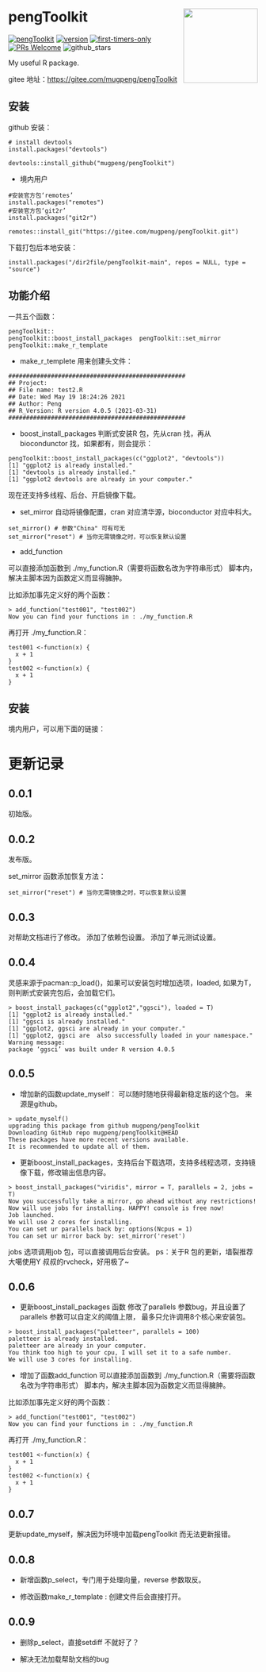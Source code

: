 # pengToolkit<img src="https://cdn.jsdelivr.net/gh/mugpeng/3-source/2.img/peng_new_logo.png" align="right" width="150" />
[![pengToolkit](https://img.shields.io/badge/pengToolkit-Peng-blue.svg)](https://github.com/mugpeng/pengToolkit) [![version](https://img.shields.io/badge/version-v0.0.9-orange.svg)](https://github.com/mugpeng/pengToolkit) [![first-timers-only](https://img.shields.io/badge/first--timers--only-friendly-blue.svg?style=flat-square)](https://www.firsttimersonly.com/) [![PRs Welcome](https://img.shields.io/badge/PRs-welcome-brightgreen.svg?style=flat-square)](http://makeapullrequest.com) ![github_stars](https://img.shields.io/github/stars/mugpeng/pengToolkit?color=yellow&logo=github&style=flat-square)



My useful R package.



gitee 地址：https://gitee.com/mugpeng/pengToolkit

## 安装

github 安装：

```
# install devtools
install.packages("devtools")

devtools::install_github("mugpeng/pengToolkit")
```



- 境内用户

```
#安装官方包‘remotes’
install.packages("remotes")
#安装官方包‘git2r’
install.packages("git2r")

remotes::install_git("https://gitee.com/mugpeng/pengToolkit.git")
```



下载打包后本地安装：

```
install.packages("/dir2file/pengToolkit-main", repos = NULL, type = "source")
```



## 功能介绍

一共五个函数：

```
pengToolkit::
pengToolkit::boost_install_packages  pengToolkit::set_mirror
pengToolkit::make_r_template  
```

- make_r_templete 
用来创建头文件：
```
##################################################
## Project:
## File name: test2.R
## Date: Wed May 19 18:24:26 2021
## Author: Peng
## R_Version: R version 4.0.5 (2021-03-31)
##################################################
```
- boost_install_packages
判断式安装R 包，先从cran 找，再从biocondunctor 找，如果都有，则会提示：
```
pengToolkit::boost_install_packages(c("ggplot2", "devtools"))
[1] "ggplot2 is already installed."
[1] "devtools is already installed."
[1] "ggplot2 devtools are already in your computer."
```

现在还支持多线程、后台、开启镜像下载。



- set_mirror
自动将镜像配置，cran 对应清华源，bioconductor 对应中科大。
```
set_mirror() # 参数"China" 可有可无
set_mirror("reset") # 当你无需镜像之时，可以恢复默认设置
```

- add_function

可以直接添加函数到 ./my_function.R（需要将函数名改为字符串形式） 脚本内，解决主脚本因为函数定义而显得臃肿。

比如添加事先定义好的两个函数：

```
> add_function("test001", "test002")
Now you can find your functions in : ./my_function.R
```

再打开 ./my_function.R：

```
test001 <-function(x) {
  x + 1
}
test002 <-function(x) {
  x + 1
}

```







## 安装

境内用户，可以用下面的链接：

# 更新记录
## 0.0.1
初始版。

## 0.0.2
发布版。

set_mirror 函数添加恢复方法：
```
set_mirror("reset") # 当你无需镜像之时，可以恢复默认设置
```
## 0.0.3
对帮助文档进行了修改。
添加了依赖包设置。
添加了单元测试设置。

## 0.0.4
灵感来源于pacman::p_load()，如果可以安装包时增加选项，loaded, 如果为T，则判断式安装完包后，会加载它们。
```
> boost_install_packages(c("ggplot2","ggsci"), loaded = T)
[1] "ggplot2 is already installed."
[1] "ggsci is already installed."
[1] "ggplot2, ggsci are already in your computer."
[1] "ggplot2, ggsci are  also successfully loaded in your namespace."
Warning message:
package ‘ggsci’ was built under R version 4.0.5 
```

## 0.0.5
- 增加新的函数update_myself：
可以随时随地获得最新稳定版的这个包。
来源是github。

```
> update_myself()
upgrading this package from github mugpeng/pengToolkit
Downloading GitHub repo mugpeng/pengToolkit@HEAD
These packages have more recent versions available.
It is recommended to update all of them.
```

- 更新boost_install_packages，支持后台下载选项，支持多线程选项，支持镜像下载，修改输出信息内容。

```
> boost_install_packages("viridis", mirror = T, parallels = 2, jobs = T)
Now you successfully take a mirror, go ahead without any restrictions!
Now will use jobs for installing. HAPPY! console is free now!
Job launched.                                                                      
We will use 2 cores for installing.
You can set ur parallels back by: options(Ncpus = 1)
You can set ur mirror back by: set_mirror('reset')
```

jobs 选项调用job 包，可以直接调用后台安装。
ps：关于R 包的更新，墙裂推荐大噶使用Y 叔叔的rvcheck，好用极了~

## 0.0.6 
- 更新boost_install_packages 函数
修改了parallels 参数bug，并且设置了parallels 参数可以自定义的阈值上限，
最多只允许调用8个核心来安装包。

```
> boost_install_packages("paletteer", parallels = 100)
paletteer is already installed.
paletteer are already in your computer.
You think too high to your cpu, I will set it to a safe number.
We will use 3 cores for installing.
```

- 增加了函数add_function
可以直接添加函数到 ./my_function.R（需要将函数名改为字符串形式） 脚本内，解决主脚本因为函数定义而显得臃肿。

比如添加事先定义好的两个函数：
```
> add_function("test001", "test002")
Now you can find your functions in : ./my_function.R
```

再打开 ./my_function.R：
```
test001 <-function(x) {
  x + 1
}
test002 <-function(x) {
  x + 1
}

```

## 0.0.7

更新update_myself，解决因为环境中加载pengToolkit 而无法更新报错。



## 0.0.8

- 新增函数p_select，专门用于处理向量，reverse 参数取反。

- 修改函数make_r_template :
创建文件后会直接打开。

## 0.0.9
- 删除p_select，直接setdiff 不就好了？

- 解决无法加载帮助文档的bug

